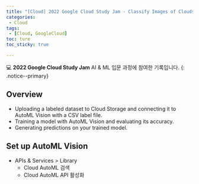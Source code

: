 ```yaml
---
title: "[Cloud] 2022 Google Cloud Study Jam - Classify Images of Clouds in the Cloud with AutoML Vision"
categories:
 - Cloud
tags:
 - [Cloud, GoogleCloud]
toc: ture
toc_sticky: true

---
```


💻 **2022 Google Cloud Study Jam** AI & ML 입문 과정에 참여한 기록입니다.
{: .notice--primary}

## Overview

- Uploading a labeled dataset to Cloud Storage and connecting it to AutoML Vision with a CSV label file.
- Training a model with AutoML Vision and evaluating its accuracy.
- Generating predictions on your trained model.



## Set up AutoML Vision

- APIs & Services > Library
  - Cloud AutoML 검색
  - Cloud AutoML API 활성화